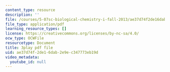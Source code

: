 ```yaml
---
content_type: resource
description: ''
file: /courses/5-07sc-biological-chemistry-i-fall-2013/ae37d74f2de16dab2e9ec347773eb19d_gbOyppJ9OK4.pdf
file_type: application/pdf
learning_resource_types: []
license: https://creativecommons.org/licenses/by-nc-sa/4.0/
ocw_type: OCWFile
resourcetype: Document
title: 3play pdf file
uid: ae37d74f-2de1-6dab-2e9e-c347773eb19d
video_metadata:
  youtube_id: null
---
```

